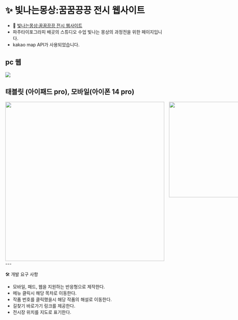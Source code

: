 # ✨ 빛나는몽상:꿈꿈끙끙 전시 웹사이트

- 📌 [빛나는몽상:꿈꿈끙끙 전시 웹사이트](https://2024-pati-kkkk.neocities.org/)
- 파주타이포그라피 배곳의 스튜디오 수업 빛나는 몽상의 과정전을 위한 페이지입니다.
- kakao map API가 사용되었습니다.

## pc 웹

<img src="https://github.com/gwahyun/2405-PaTI-studio-exhibition/assets/60453182/f126d5c2-3375-4686-b25e-211f5ceba5fb" align="center"/>


## 태블릿 (아이패드 pro), 모바일(아이폰 14 pro)

<div style='display:flex; '>
<img src="https://github.com/gwahyun/2405-PaTI-studio-exhibition/assets/60453182/a84081f5-77b4-4470-9993-b7bac1c247e1" 
width='500' align="center" style='margin-right:15'/>

<img src="https://github.com/gwahyun/2405-PaTI-studio-exhibition/assets/60453182/e6d7e258-da72-478f-a48f-d4d550b3e3f2" width='300' align="center">
</div>
---

🛠️ 개발 요구 사항

 - 모바일, 패드, 웹을 지원하는 반응형으로 제작한다. 
 - 메뉴 클릭시 해당 목차로 이동한다.
-  작품 번호를 클릭했을시 해당 작품의 해설로 이동한다.
- 길찾기 바로가기 링크를 제공한다.
- 전시장 위치를 지도로 표기한다.